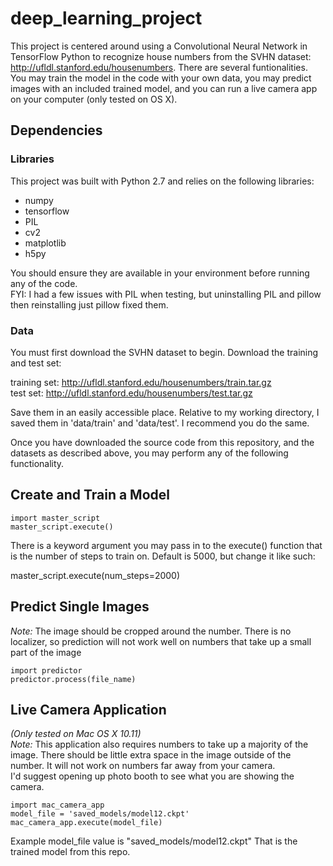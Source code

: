 # deep_learning_project

This project is centered around using a Convolutional Neural Network in TensorFlow Python to recognize house numbers from the SVHN dataset: http://ufldl.stanford.edu/housenumbers.  There are several funtionalities.  You may train the model in the code with your own data, you may predict images with an included trained model, and you can run a live camera app on your computer (only tested on OS X).

## Dependencies

### Libraries

This project was built with Python 2.7 and relies on the following libraries:

- numpy
- tensorflow
- PIL
- cv2
- matplotlib
- h5py

You should ensure they are available in your environment before running any of the code.  <br>
FYI: I had a few issues with PIL when testing, but uninstalling PIL and pillow then reinstalling just pillow fixed them.

### Data

You must first download the SVHN dataset to begin.  Download the training and test set:

training set: http://ufldl.stanford.edu/housenumbers/train.tar.gz <br>
test set: http://ufldl.stanford.edu/housenumbers/test.tar.gz

Save them in an easily accessible place.  Relative to my working directory, I saved them in 'data/train' and 'data/test'.  I recommend you do the same.

Once you have downloaded the source code from this repository, and the datasets as described above, you may perform any of the following functionality.

## Create and Train a Model

```
import master_script
master_script.execute()
```

There is a keyword argument you may pass in to the execute() function that is the number of steps to train on.
Default is 5000, but change it like such:

master_script.execute(num_steps=2000)

## Predict Single Images

*Note:* The image should be cropped around the number.  There is no localizer, so prediction will not work well on numbers that take up a small part of the image<br>

```
import predictor
predictor.process(file_name)
```

## Live Camera Application

*(Only tested on Mac OS X 10.11)*<br>
*Note:* This application also requires numbers to take up a majority of the image.  There should be little extra space in the image outside of the number.  It will not work on numbers far away from your camera.  
I'd suggest opening up photo booth to see what you are showing the camera.  

```
import mac_camera_app
model_file = 'saved_models/model12.ckpt'
mac_camera_app.execute(model_file)
```

Example model_file value is "saved_models/model12.ckpt"  That is the trained model from this repo.
